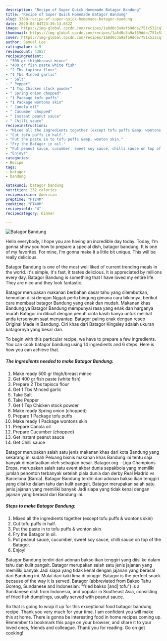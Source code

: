```yaml
---
description: "Recipe of Super Quick Homemade Batagor Bandung"
title: "Recipe of Super Quick Homemade Batagor Bandung"
slug: 3388-recipe-of-super-quick-homemade-batagor-bandung
date: 2020-08-04T23:39:13.652Z
image: https://img-global.cpcdn.com/recipes/1a8d0c3a9af69dde/751x532cq70/batagor-bandung-recipe-main-photo.jpg
thumbnail: https://img-global.cpcdn.com/recipes/1a8d0c3a9af69dde/751x532cq70/batagor-bandung-recipe-main-photo.jpg
cover: https://img-global.cpcdn.com/recipes/1a8d0c3a9af69dde/751x532cq70/batagor-bandung-recipe-main-photo.jpg
author: Samuel Lee
ratingvalue: 4.9
reviewcount: 43857
recipeingredient:
- "500 gr thighbreast mince"
- "400 gr fish paste white fish"
- "2 Tbs tapioca flour"
- "1 Tbs Minced garlic"
- " Salt"
- " Pepper"
- "1 Tsp Chicken stock powder"
- " Spring onion chopped"
- "1 Package tofu puffs"
- "1 Package wontons skin"
- " Canola oil"
- " Cucumber chopped"
- " Instant peanut sauce"
- " Chilli sauce"
recipeinstructions:
- "Mixed all the ingredients together (except tofu puffs &amp; wontons skin)"
- "Cut tofu puffs in half."
- "Put the paste in to tofu puffs &amp; wonton skin."
- "Fry the Batagor in oil."
- "Put peanut sauce, cucumber, sweet soy sauce, chilli sauce on top of the Batagor."
- "Enjoy!"
categories:
- Recipe
tags:
- batagor
- bandung

katakunci: batagor bandung 
nutrition: 232 calories
recipecuisine: American
preptime: "PT24M"
cooktime: "PT40M"
recipeyield: "4"
recipecategory: Dinner

---
```



![Batagor Bandung](https://img-global.cpcdn.com/recipes/1a8d0c3a9af69dde/751x532cq70/batagor-bandung-recipe-main-photo.jpg)

Hello everybody, I hope you are having an incredible day today. Today, I'm gonna show you how to prepare a special dish, batagor bandung. It is one of my favorites. For mine, I'm gonna make it a little bit unique. This will be really delicious.

Batagor Bandung is one of the most well liked of current trending meals in the world. It's simple, it's fast, it tastes delicious. It is appreciated by millions every day. Batagor Bandung is something that I have loved my entire life. They are nice and they look fantastic.

Batagor merupakan makanan berbahan dasar tahu yang dilembutkan, kemudian diisi dengan Nggak perlu bingung gimana cara bikinnya, berikut cara membuat batagor Bandung yang enak dan mudah. Makanan khas Bandung ya Batagor Bandung mempunyai rasa yang enak dan harganya murah Batagor ini dibuat dengan penuh cinta kasih hanya untuk melihat anda tersenyum saat menyantap. Batagor paling enak dengan resep Original Made In Bandung. Ciri khas dari Batagor Kingsley adalah ukuran batagornya yang besar dan.


To begin with this particular recipe, we have to prepare a few ingredients. You can cook batagor bandung using 14 ingredients and 6 steps. Here is how you can achieve that.

<!--inarticleads1-->

##### The ingredients needed to make Batagor Bandung:

1. Make ready 500 gr thigh/breast mince
1. Get 400 gr fish paste (white fish)
1. Prepare 2 Tbs tapioca flour
1. Get 1 Tbs Minced garlic
1. Take  Salt
1. Take  Pepper
1. Get 1 Tsp Chicken stock powder
1. Make ready  Spring onion (chopped)
1. Prepare 1 Package tofu puffs
1. Make ready 1 Package wontons skin
1. Prepare  Canola oil
1. Prepare  Cucumber (chopped)
1. Get  Instant peanut sauce
1. Get  Chilli sauce


Batagor merupakan salah satu jenis makanan khas dari kota Bandung yang sekarang ini sudah Peluang bisnis makanan khas Bandung ini tentu saja banyak dimanfaatkan oleh sebagian besar. Batagor.org - Liga Champions Eropa, merupakan salah satu event akbar dunia sepakbola yang memiliki jumlah penonton terbanyak setelah piala dunia dan derby Real Madrid vs Barcelona (Barca). Batagor Bandung terdiri dari adonan bakso ikan tenggiri yang diisi ke dalam tahu dan kulit pangsit. Batagor merupakan salah satu jenis jajanan yang memiliki banyak Jadi siapa yang tidak kenal dengan jajanan yang berasal dari Bandung ini. 

<!--inarticleads2-->

##### Steps to make Batagor Bandung:

1. Mixed all the ingredients together (except tofu puffs &amp; wontons skin)
1. Cut tofu puffs in half.
1. Put the paste in to tofu puffs &amp; wonton skin.
1. Fry the Batagor in oil.
1. Put peanut sauce, cucumber, sweet soy sauce, chilli sauce on top of the Batagor.
1. Enjoy!


Batagor Bandung terdiri dari adonan bakso ikan tenggiri yang diisi ke dalam tahu dan kulit pangsit. Batagor merupakan salah satu jenis jajanan yang memiliki banyak Jadi siapa yang tidak kenal dengan jajanan yang berasal dari Bandung ini. Mulai dari kaki lima di pinggir. Batagor is the perfect snack because of the way it is served. Batagor (abbreviated from Bakso Tahu Goreng, Sundanese and Indonesian: &#34;fried bakso [and] tofu&#34;) is a Sundanese dish from Indonesia, and popular in Southeast Asia, consisting of fried fish dumplings, usually served with peanut sauce. 

So that is going to wrap it up for this exceptional food batagor bandung recipe. Thank you very much for your time. I am confident you will make this at home. There is gonna be interesting food in home recipes coming up. Remember to bookmark this page on your browser, and share it to your loved ones, friends and colleague. Thank you for reading. Go on get cooking!
